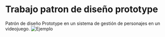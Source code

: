 # Trabajo patron de diseño prototype
 Patrón de diseño Prototype en un sistema de gestión de personajes en un videojuego.
![Ejemplo](https://i.pinimg.com/736x/0b/d5/2f/0bd52f658b0698a7b06ca263e04a3404.jpg)
